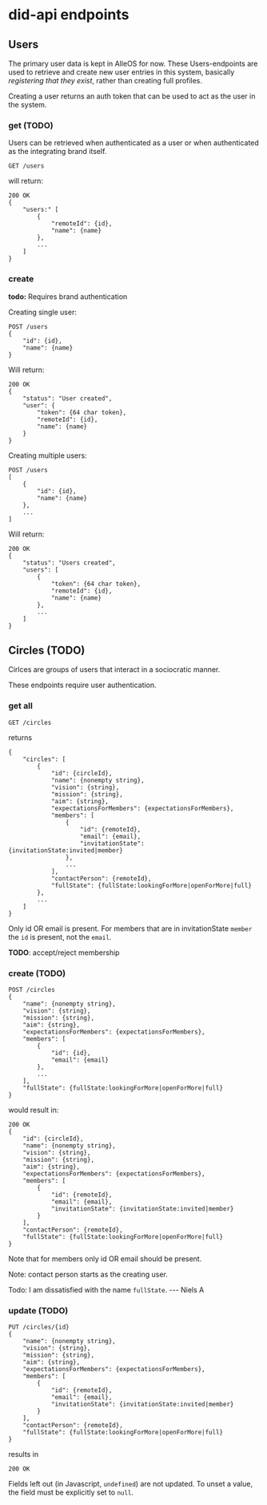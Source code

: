 # did-api endpoints

## Users

The primary user data is kept in AlleOS for now.
These Users-endpoints are used to retrieve and create new user entries in this system, basically *registering that they exist*, rather than creating full profiles.

Creating a user returns an auth token that can be used to act as the user in the system.

### get (TODO)

Users can be retrieved when authenticated as a user or when authenticated as the integrating brand itself.

```
GET /users
```

will return:

```
200 OK
{
    "users:" [
        {
            "remoteId": {id},
            "name": {name}
        },
        ...
    ]
}
```

### create

**todo:** Requires brand authentication

Creating single user:

```
POST /users
{
    "id": {id},
    "name": {name}
}
```

Will return:

```
200 OK
{
    "status": "User created",
    "user": {
        "token": {64 char token},
        "remoteId": {id},
        "name": {name}
    }
}
```


Creating multiple users:
```
POST /users
[
    {
        "id": {id},
        "name": {name}
    },
    ...
]
```

Will return:

```
200 OK
{
    "status": "Users created",
    "users": [
        {
            "token": {64 char token},
            "remoteId": {id},
            "name": {name}
        },
        ...
    ]
}
```

## Circles (TODO)

Cirlces are groups of users that interact in a sociocratic manner.

These endpoints require user authentication.

### get all

```
GET /circles
```

returns

```
{
    "circles": [
        {
            "id": {circleId},
            "name": {nonempty string},
            "vision": {string},
            "mission": {string},
            "aim": {string},
            "expectationsForMembers": {expectationsForMembers},
            "members": [
                {
                    "id": {remoteId},
                    "email": {email},
                    "invitationState": {invitationState:invited|member}
                },
                ...
            ],
            "contactPerson": {remoteId},
            "fullState": {fullState:lookingForMore|openForMore|full}
        },
        ...
    ]
}
```

Only id OR email is present.
For members that are in invitationState `member` the `id` is present, not the `email`.

**TODO**: accept/reject membership

### create (TODO)

```
POST /circles
{
    "name": {nonempty string},
    "vision": {string},
    "mission": {string},
    "aim": {string},
    "expectationsForMembers": {expectationsForMembers},
    "members": [
        {
            "id": {id},
            "email": {email}
        },
        ...
    ],
    "fullState": {fullState:lookingForMore|openForMore|full}
}
```

would result in:

```
200 OK
{
    "id": {circleId},
    "name": {nonempty string},
    "vision": {string},
    "mission": {string},
    "aim": {string},
    "expectationsForMembers": {expectationsForMembers},
    "members": [
        {
            "id": {remoteId},
            "email": {email},
            "invitationState": {invitationState:invited|member}
        }
    ],
    "contactPerson": {remoteId},
    "fullState": {fullState:lookingForMore|openForMore|full}
}
```

Note that for members only id OR email should be present.

Note: contact person starts as the creating user.

Todo: I am dissatisfied with the name `fullState`. --- Niels A

### update (TODO)

```
PUT /circles/{id}
{
    "name": {nonempty string},
    "vision": {string},
    "mission": {string},
    "aim": {string},
    "expectationsForMembers": {expectationsForMembers},
    "members": [
        {
            "id": {remoteId},
            "email": {email},
            "invitationState": {invitationState:invited|member}
        }
    ],
    "contactPerson": {remoteId},
    "fullState": {fullState:lookingForMore|openForMore|full}
}
```

results in

```
200 OK
```

Fields left out (in Javascript, `undefined`) are not updated.
To unset a value, the field must be explicitly set to `null`.

